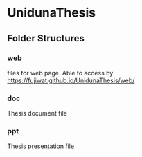 # UnidunaThesis

## Folder Structures
### web
  files for web page.  Able to access by https://fujiwat.github.io/UnidunaThesis/web/
### doc
  Thesis document file
### ppt
  Thesis presentation file
